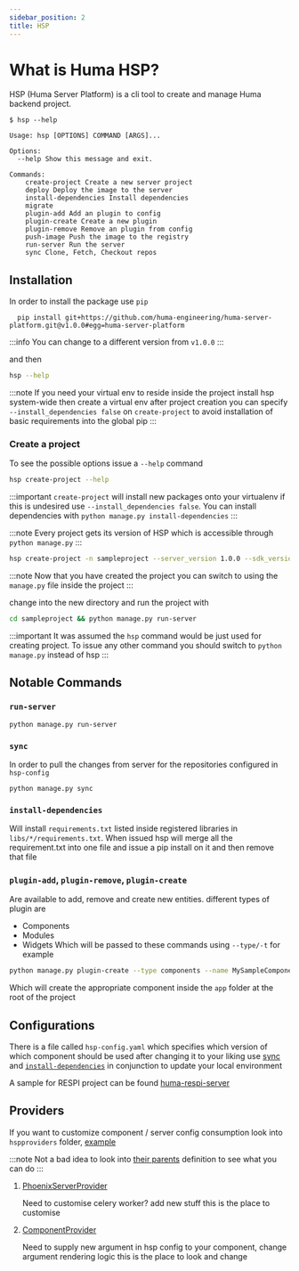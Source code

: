 ```yaml
---
sidebar_position: 2
title: HSP
---
```


# What is Huma HSP?

HSP (Huma Server Platform) is a cli tool to create and manage Huma backend project.

```shell
$ hsp --help

Usage: hsp [OPTIONS] COMMAND [ARGS]...

Options:
  --help Show this message and exit.

Commands:
    create-project Create a new server project
    deploy Deploy the image to the server
    install-dependencies Install dependencies
    migrate
    plugin-add Add an plugin to config
    plugin-create Create a new plugin
    plugin-remove Remove an plugin from config
    push-image Push the image to the registry
    run-server Run the server
    sync Clone, Fetch, Checkout repos

```

## Installation

In order to install the package use `pip`

```shell
  pip install git+https://github.com/huma-engineering/huma-server-platform.git@v1.0.0#egg=huma-server-platform
```

:::info
You can change to a different version from `v1.0.0`
:::

and then

 ```bash
 hsp --help
 ```

:::note
If you need your virtual env to reside inside the project install hsp system-wide then create a virtual env after
project creation you can specify `--install_dependencies false` on `create-project` to avoid installation of basic
requirements into the global pip
:::

### Create a project

To see the possible options issue a `--help` command

   ```bash
   hsp create-project --help 
   ```

:::important
`create-project` will install new packages onto your virtualenv if this is undesired
use `--install_dependencies false`. You can install dependencies with `python manage.py install-dependencies`
:::

:::note
Every project gets its version of HSP which is accessible through `python manage.py`
:::

```bash
hsp create-project -n sampleproject --server_version 1.0.0 --sdk_version master --python_version 3.11.7 --hsp_version v1.0.0
```

:::note
Now that you have created the project you can switch to using the `manage.py` file inside the project
:::

change into the new directory and run the project with

```bash
cd sampleproject && python manage.py run-server
```

:::important
It was assumed the `hsp` command would be just used for creating project. To issue any other command you should
switch to `python manage.py` instead of hsp
:::

## Notable Commands

### `run-server`

```bash
python manage.py run-server
```

### `sync`

In order to pull the changes from server for the repositories configured in `hsp-config`

``` bash
python manage.py sync
```

### `install-dependencies`

Will install `requirements.txt` listed inside registered libraries in `libs/*/requirements.txt`. When issued hsp will
merge all the requirement.txt into one file and issue a pip install on it and then remove that file

### `plugin-add`, `plugin-remove`, `plugin-create`

Are available to add, remove and create new entities.
different types of plugin are

- Components
- Modules
- Widgets
  Which will be passed to these commands using `--type/-t` for example

```bash
python manage.py plugin-create --type components --name MySampleComponent
```

Which will create the appropriate component inside the `app` folder at the root of the project

## Configurations

There is a file called `hsp-config.yaml` which specifies which version of which component should be used after
changing it to your liking use [sync](#sync) and [`install-dependencies`](#install-dependencies) in conjunction to
update your local
environment

A sample for RESPI project can be
found [huma-respi-server](https://github.com/huma-engineering/huma-respi-server/blob/master/hsp-config.yaml)

## Providers

If you want to customize component / server config consumption look into `hspproviders`
folder, [example](https://github.com/huma-engineering/huma-respi-server/tree/master/hspproviders)

:::note
Not a bad idea to look into [their parents](https://github.com/huma-engineering/huma-server-platform/tree/master/framework/server/hsp_providers.py) definition to see what
you can do
:::

1. [PhoenixServerProvider](https://github.com/huma-engineering/huma-server-platform/tree/master/framework/templates/project/template/hspproviders/component_provider.py)

   Need to customise celery worker? add new stuff this is the place to customise
2. [ComponentProvider](https://github.com/huma-engineering/huma-server-platform/tree/master/framework/templates/project/template/hspproviders/phoenix_server_provider.py)

   Need to supply new argument in hsp config to your component, change argument rendering logic this is the place to
   look and change

